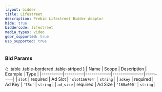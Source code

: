 ```yaml
---
layout: bidder
title: Lifestreet
description: Prebid Lifestreet Bidder Adaptor
hide: true
biddercode: lifestreet
media_types: video
gdpr_supported: true
usp_supported: true
---
```



### Bid Params

{: .table .table-bordered .table-striped }
| Name      | Scope    | Description | Example        | Type     |
|-----------|----------|-------------|----------------|----------|
| `slot`    | required | Ad Slot     | `'slot166704'` | `string` |
| `adkey`   | required | Ad Key      | `'78c'`        | `string` |
| `ad_size` | required | Ad Size     | `'160x600'`    | `string` |
